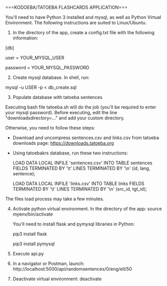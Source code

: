 ===KODOEBA/TATOEBA FLASHCARDS APPLICATION===

You'll need to have Python 3 installed and mysql, as well as Python Virtual Environment.
The following instructions are suited to Linux/Ubuntu.

1. In the directory of the app, create a config.txt file with the following information:

[db]

user = YOUR_MYSQL_USER

password = YOUR_MYSQL_PASSWORD

2. Create mysql database. In shell, run:

mysql -u USER -p < db_create.sql

3. Populate database with tatoeba sentences

Executing bash file tatoeba.sh will do the job (you'll be required to enter your mysql password).
Before executing, edit the line "downloadsdirectory=..." and add your custom directory.

Otherwise, you need to follow these steps:
- Download and uncompress sentences.csv and links.csv from tatoeba downloads page: https://downloads.tatoeba.org
- Using tatoebakrs database, run these two instructions:

    LOAD DATA LOCAL INFILE 'sentences.csv' INTO TABLE sentences FIELDS TERMINATED BY '\t' LINES TERMINATED BY '\n' (id, lang, sentence);

    LOAD DATA LOCAL INFILE 'links.csv' INTO TABLE links FIELDS TERMINATED BY '\t' LINES TERMINATED BY '\n' (src_id, tgt_id);

The files load process may take a few minutes.

4. Activate python virtual environment. In the directory of the app:
    source myenv/bin/activate

   You'll need to install flask and pymysql libraries in Python:
   
   pip3 install flask
   
   pip3 install pymysql

5. Execute api.py

6. In a navigator or Postman, launch: http://localhost:5000/api/randomsentences/0/eng/ell/50

7. Deactivate virtual environment: deactivate
